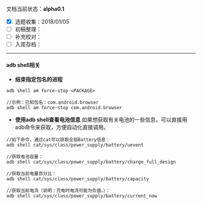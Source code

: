 文档当前状态：**alpha0.1**
* [x] 选题收集：2018/01/05
* [ ] 初稿整理：
* [ ] 补充校对：
* [ ] 入库存档：
---


#### **adb shell相关**

* **结束指定包名的进程**
~~~
adb shell am force-stop <PACKAGE>

//示例：已知包名：com.android.browser
adb shell am force-stop com.android.browser
~~~

* **使用adb shell查看电池信息**
如果想获取有关电池的一些信息，可以直接用adb命令来获取，方便自动化直接调用。

~~~
//如下命令，通过cat可以获取全部Battery信息：
adb shell cat/sys/class/power_supply/battery/uevent

//获取电池容量：
adb shell cat/sys/class/power_supply/battery/charge_full_design

//获取当前电量百分比：
adb shell cat/sys/class/power_supply/battery/capacity

//获取当前电流（说明：充电时电流可能为负值。）：
adb shell cat/sys/class/power_supply/battery/current_now


~~~